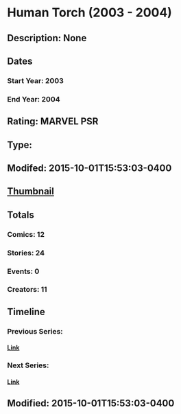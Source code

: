 # Human Torch (2003 - 2004)
## Description: None
## Dates
### Start Year: 2003
### End Year: 2004
## Rating: MARVEL PSR
## Type: 
## Modifed: 2015-10-01T15:53:03-0400
## [Thumbnail](http://i.annihil.us/u/prod/marvel/i/mg/f/30/4bb68a1bedf63.jpg)
## Totals
### Comics: 12
### Stories: 24
### Events: 0
### Creators: 11
## Timeline
### Previous Series: 
#### [Link]()
### Next Series: 
#### [Link]()
## Modified: 2015-10-01T15:53:03-0400